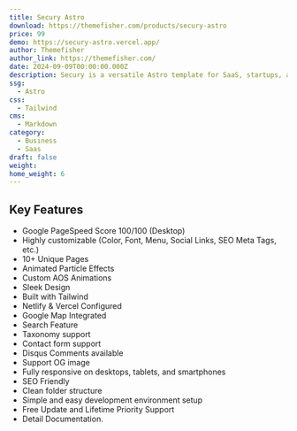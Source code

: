 ```yaml
---
title: Secury Astro
download: https://themefisher.com/products/secury-astro
price: 99
demo: https://secury-astro.vercel.app/
author: Themefisher
author_link: https://themefisher.com/
date: 2024-09-09T00:00:00.000Z
description: Secury is a versatile Astro template for SaaS, startups, and agencies. It has 10+ pages, many features, and is easy to develop. Build stunning, professional, and high-performing websites that match your brand. Secury is perfect for Web3 projects, including crypto exchanges and mining.
ssg:
  - Astro
css:
  - Tailwind
cms:
  - Markdown
category:
  - Business
  - Saas
draft: false
weight: 
home_weight: 6
---
```


## Key Features

- Google PageSpeed Score 100/100 (Desktop)
- Highly customizable (Color, Font, Menu, Social Links, SEO Meta Tags, etc.)
- 10+ Unique Pages
- Animated Particle Effects
- Custom AOS Animations
- Sleek Design
- Built with Tailwind
- Netlify & Vercel Configured
- Google Map Integrated
- Search Feature
- Taxonomy support
- Contact form support
- Disqus Comments available
- Support OG image
- Fully responsive on desktops, tablets, and smartphones
- SEO Friendly
- Clean folder structure
- Simple and easy development environment setup
- Free Update and Lifetime Priority Support
- Detail Documentation.

